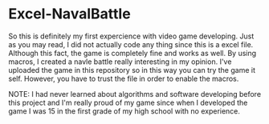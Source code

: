 # Excel-NavalBattle
So this is definitely my first expercience with video game developing. 
Just as you may read, I did not actually code any thing since this is a excel file. Although this fact, the game is completely fine and works as well. By using macros, I created a navle battle really interesting in my opinion. I've uploaded the game in this repository so in this way you can try the game it self.
However, you have to trust the file in order to enable the macros.  

NOTE: 
I had never learned about algorithms and software developing before this project and I'm really proud of my game since when I developed the game I was 15 in the first grade of my high school with no experience.



